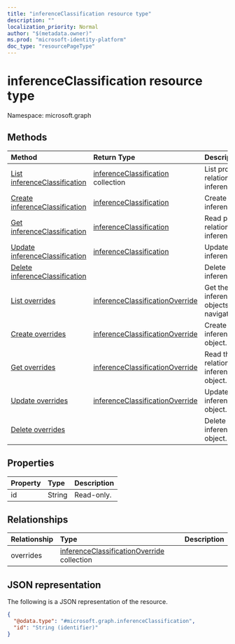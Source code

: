 ```yaml
---
title: "inferenceClassification resource type"
description: ""
localization_priority: Normal
author: "$(metadata.owner)"
ms.prod: "microsoft-identity-platform"
doc_type: "resourcePageType"
---
```


# inferenceClassification resource type

Namespace: microsoft.graph

## Methods

| Method                                                                     | Return Type                                                                         | Description                                                                            |
| :------------------------------------------------------------------------- | :---------------------------------------------------------------------------------- | :------------------------------------------------------------------------------------- |
| [List inferenceClassification](../api/inferenceclassification-list.md)     | [inferenceClassification](inferenceClassification.md) collection                    | List properties and relationships of an inferenceClassification object.                |
| [Create inferenceClassification](../api/inferenceclassification-create.md) | [inferenceClassification](inferenceClassification.md)                               | Create a new inferenceClassification object.                                           |
| [Get inferenceClassification](../api/inferenceclassification-get.md)       | [inferenceClassification](inferenceClassification.md)                               | Read properties and relationships of an inferenceClassification object.                |
| [Update inferenceClassification](../api/inferenceclassification-update.md) | [inferenceClassification](inferenceClassification.md)                               | Update the properties of an inferenceClassification object.                            |
| [Delete inferenceClassification](../api/inferenceclassification-delete.md) |                                                                                     | Delete an inferenceClassification object.                                              |
| [List overrides](../api/inferenceclassification-list-overrides.md)         | [inferenceClassificationOverride](../resources/-inferenceclassificationoverride.md) | Get the inferenceClassificationOverride objects from an overrides navigation property. |
| [Create overrides](../api/inferenceclassification-post-overrides.md)       | [inferenceClassificationOverride](../resources/-inferenceclassificationoverride.md) | Create a new inferenceClassificationOverride object.                                   |
| [Get overrides](../api/inferenceclassification-get-overrides.md)           | [inferenceClassificationOverride](../resources/-inferenceclassificationoverride.md) | Read the properties and relationships of an inferenceClassificationOverride object.    |
| [Update overrides](../api/inferenceclassification-update-overrides.md)     | [inferenceClassificationOverride](../resources/-inferenceclassificationoverride.md) | Update the properties of an inferenceClassificationOverride object.                    |
| [Delete overrides](../api/inferenceclassification-delete-overrides.md)     |                                                                                     | Delete an inferenceClassificationOverride object.                                      |

## Properties

| Property | Type   | Description |
| :------- | :----- | :---------- |
| id       | String | Read-only.  |

## Relationships

| Relationship | Type                                                                                          | Description |
| :----------- | :-------------------------------------------------------------------------------------------- | :---------- |
| overrides    | [inferenceClassificationOverride](../resources/inferenceclassificationoverride.md) collection |             |

## JSON representation

The following is a JSON representation of the resource.

<!-- {
  "blockType": "resource",
  "keyProperty": "id",
  "@odata.type": "microsoft.graph.inferenceClassification",
  "baseType": "microsoft.graph.entity",
  "openType": False
}
-->

```json
{
  "@odata.type": "#microsoft.graph.inferenceClassification",
  "id": "String (identifier)"
}
```
